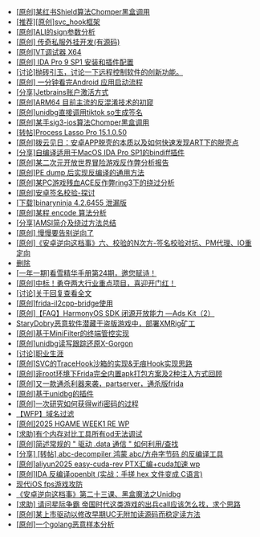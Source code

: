 + [[原创]某红书Shield算法Chomper黑盒调用](https://bbs.kanxue.com/thread-285705.htm)
+ [[推荐][原创]svc_hook框架](https://bbs.kanxue.com/thread-284713.htm)
+ [[原创]ALI的sign参数分析](https://bbs.kanxue.com/thread-284292.htm)
+ [[原创] 传奇私服外挂开发(有源码)](https://bbs.kanxue.com/thread-285681.htm)
+ [[原创]VT调试器 X64](https://bbs.kanxue.com/thread-214916.htm)
+ [[原创] IDA Pro 9 SP1 安装和插件配置](https://bbs.kanxue.com/thread-285604.htm)
+ [[讨论]抛砖引玉，讨论一下远程控制软件的创新功能。](https://bbs.kanxue.com/thread-284515.htm)
+ [[原创] 一分钟看完Android 应用启动流程](https://bbs.kanxue.com/thread-284686.htm)
+ [[分享]Jetbrains账户激活方式](https://bbs.kanxue.com/thread-284298.htm)
+ [[原创]ARM64 目前主流的反混淆技术的初窥](https://bbs.kanxue.com/thread-285567.htm)
+ [[原创]unidbg直接调用tiktok so生成签名](https://bbs.kanxue.com/thread-285623.htm)
+ [[原创]某手sig3-ios算法Chomper黑盒调用](https://bbs.kanxue.com/thread-285666.htm)
+ [[转帖]Process Lasso Pro 15.1.0.50](https://bbs.kanxue.com/thread-285716.htm)
+ [[原创]拨云见日：安卓APP脱壳的本质以及如何快速发现ART下的脱壳点](https://bbs.kanxue.com/thread-254555.htm)
+ [[分享]自编译适用于MacOS IDA Pro SP1的bindiff插件](https://bbs.kanxue.com/thread-285718.htm)
+ [[原创]某二次元开放世界冒险游戏反作弊分析报告](https://bbs.kanxue.com/thread-285580.htm)
+ [[原创]PE dump 后实现反编译的通用方法](https://bbs.kanxue.com/thread-284958.htm)
+ [[原创]某PC游戏残血ACE反作弊ring3下的绕过分析](https://bbs.kanxue.com/thread-284667.htm)
+ [[原创]安卓签名校验-探讨](https://bbs.kanxue.com/thread-285647.htm)
+ [[下载]binaryninja 4.2.6455 泄漏版](https://bbs.kanxue.com/thread-285720.htm)
+ [[原创]某程 encode 算法分析](https://bbs.kanxue.com/thread-285493.htm)
+ [[分享]AMSI简介及绕过方法总结](https://bbs.kanxue.com/thread-285692.htm)
+ [[原创] 慢慢要告别逆向了](https://bbs.kanxue.com/thread-270844.htm)
+ [[原创]《安卓逆向这档事》六、校验的N次方-签名校验对抗、PM代理、IO重定向](https://bbs.kanxue.com/thread-278216.htm)
+ [删除](https://bbs.kanxue.com/thread-285720.htm)
+ [[一年一期]看雪精华手册第24期，邀您赋诗！](https://bbs.kanxue.com/thread-280072.htm)
+ [[原创]中标！勇夺两大行业重点项目，喜迎开门红！](https://bbs.kanxue.com/thread-285723.htm)
+ [[讨论]关于回复查看全文](https://bbs.kanxue.com/thread-285722.htm)
+ [[原创]frida-il2cpp-bridge使用](https://bbs.kanxue.com/thread-285707.htm)
+ [[原创]【FAQ】HarmonyOS SDK 闭源开放能力 —Ads Kit（2）](https://bbs.kanxue.com/thread-285721.htm)
+ [StaryDobry恶意软件潜藏于盗版游戏中，部署XMRig矿工](https://bbs.kanxue.com/thread-285724.htm)
+ [[原创]基于MiniFilter的终端管控实现](https://bbs.kanxue.com/thread-285447.htm)
+ [[原创]unidbg读写跟踪还原X-Gorgon](https://bbs.kanxue.com/thread-285586.htm)
+ [[讨论]职业生涯](https://bbs.kanxue.com/thread-285691.htm)
+ [[原创]SVC的TraceHook沙箱的实现&无痕Hook实现思路](https://bbs.kanxue.com/thread-273160.htm)
+ [[原创]非root环境下Frida完全内置apk打包方案及2种注入方式回顾](https://bbs.kanxue.com/thread-284482.htm)
+ [[原创]又一款通杀利器来袭，partserver，通杀版frida](https://bbs.kanxue.com/thread-285628.htm)
+ [[原创]基于unidbg的插件](https://bbs.kanxue.com/thread-285136.htm)
+ [[原创]一次研究如何获得wifi密码的过程](https://bbs.kanxue.com/thread-285383.htm)
+ [【WFP】域名过滤](https://bbs.kanxue.com/thread-282189.htm)
+ [[原创]2025 HGAME WEEK1 RE WP](https://bbs.kanxue.com/thread-285536.htm)
+ [[求助]有个内存对比工具所有od无法调试](https://bbs.kanxue.com/thread-285214.htm)
+ [[原创]简述常规的 " 驱动 .data 通信 " 如何利用/查找](https://bbs.kanxue.com/thread-285348.htm)
+ [[分享] [转帖] abc-decompiler 鸿蒙 abc/方舟字节码 的反编译工具](https://bbs.kanxue.com/thread-283162.htm)
+ [[原创]aliyun2025 easy-cuda-rev PTX汇编+cuda加速 wp](https://bbs.kanxue.com/thread-285728.htm)
+ [[原创]IDA 反编译openblt (实战：手搓 hex 文件变成 C语言)](https://bbs.kanxue.com/thread-285731.htm)
+ [现代iOS fps游戏攻防](https://bbs.kanxue.com/thread-285596.htm)
+ [《安卓逆向这档事》第二十三课、黑盒魔法之Unidbg](https://bbs.kanxue.com/thread-285073.htm)
+ [[求助] 请问星际争霸 帝国时代这类游戏的出兵call应该怎么找，求个思路](https://bbs.kanxue.com/thread-285730.htm)
+ [[原创]某上市驱动以修改早期UC无附加读源码而稳定读方法](https://bbs.kanxue.com/thread-285598.htm)
+ [[原创]一个golang恶意样本分析](https://bbs.kanxue.com/thread-285733.htm)
